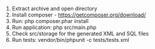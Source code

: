 1. Extract archive and open directory
2. Install composer - https://getcomposer.org/download/
3. Run: php composer.phar install
4. Run application: php src/main.php
5. Check src/storage for the generated XML and SQL files
6. Run tests: vendor/bin/phpunit -c tests/tests.xml